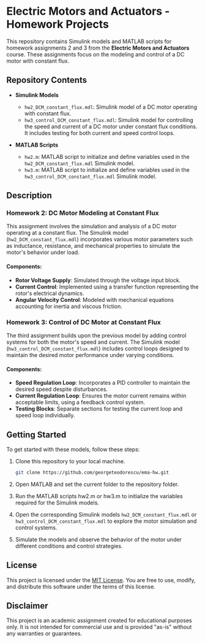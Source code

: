 # Electric Motors and Actuators - Homework Projects

This repository contains Simulink models and MATLAB scripts for homework assignments 2 and 3 from the **Electric Motors and Actuators** course. These assignments focus on the modeling and control of a DC motor with constant flux.

## Repository Contents

- **Simulink Models**
  - `hw2_DCM_constant_flux.mdl`: Simulink model of a DC motor operating with constant flux.
  - `hw3_control_DCM_constant_flux.mdl`: Simulink model for controlling the speed and current of a DC motor under constant flux conditions. It includes testing for both current and speed control loops.

- **MATLAB Scripts**
  - `hw2.m`: MATLAB script to initialize and define variables used in the `hw2_DCM_constant_flux.mdl` Simulink model.
  - `hw3.m`: MATLAB script to initialize and define variables used in the `hw3_control_DCM_constant_flux.mdl` Simulink model.

## Description

### Homework 2: DC Motor Modeling at Constant Flux

This assignment involves the simulation and analysis of a DC motor operating at a constant flux. The Simulink model (`hw2_DCM_constant_flux.mdl`) incorporates various motor parameters such as inductance, resistance, and mechanical properties to simulate the motor's behavior under load.

#### Components:
- **Rotor Voltage Supply**: Simulated through the voltage input block.
- **Current Control**: Implemented using a transfer function representing the rotor's electrical dynamics.
- **Angular Velocity Control**: Modeled with mechanical equations accounting for inertia and viscous friction.

### Homework 3: Control of DC Motor at Constant Flux

The third assignment builds upon the previous model by adding control systems for both the motor's speed and current. The Simulink model (`hw3_control_DCM_constant_flux.mdl`) includes control loops designed to maintain the desired motor performance under varying conditions.

#### Components:
- **Speed Regulation Loop**: Incorporates a PID controller to maintain the desired speed despite disturbances.
- **Current Regulation Loop**: Ensures the motor current remains within acceptable limits, using a feedback control system.
- **Testing Blocks**: Separate sections for testing the current loop and speed loop individually.

## Getting Started

To get started with these models, follow these steps:

1. Clone this repository to your local machine.
   ```sh
   git clone https://github.com/georgeteodorescu/ema-hw.git
   ```
  
2. Open MATLAB and set the current folder to the repository folder.

3. Run the MATLAB scripts hw2.m or hw3.m to initialize the variables required for the Simulink models.

4. Open the corresponding Simulink models `hw2_DCM_constant_flux.mdl` or `hw3_control_DCM_constant_flux.mdl` to explore the motor simulation and control systems.

5. Simulate the models and observe the behavior of the motor under different conditions and control strategies.

## License

This project is licensed under the [MIT License](https://github.com/georgeteodorescu/ema-hw/blob/main/LICENSE). You are free to use, modify, and distribute this software under the terms of this license.


## Disclaimer

This project is an academic assignment created for educational purposes only. It is not intended for commercial use and is provided "as-is" without any warranties or guarantees.